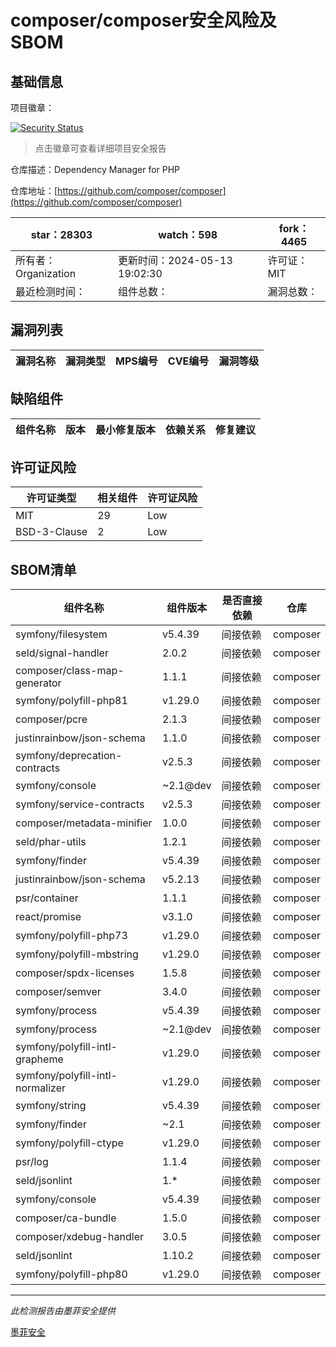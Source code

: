 # composer/composer安全风险及SBOM

## 基础信息

项目徽章：

[![Security Status](https://www.murphysec.com/platform3/v31/badge/1792268837639872512.svg)](https://www.murphysec.com/console/report/1691879488088727552/1792268837639872512)

> 点击徽章可查看详细项目安全报告

仓库描述：Dependency Manager for PHP

仓库地址：[https://github.com/composer/composer](https://github.com/composer/composer)

| star：28303 | watch：598 | fork：4465 |
| ----------- | -------------- | ------------ |
| 所有者：Organization | 更新时间：2024-05-13 19:02:30 | 许可证：MIT |
| 最近检测时间： | 组件总数： | 漏洞总数： |




## 漏洞列表

| 漏洞名称 | 漏洞类型 | MPS编号 | CVE编号 | 漏洞等级 |
| ------- | ------ | ------- | ------ | ----- |





## 缺陷组件

| 组件名称 | 版本 | 最小修复版本 | 依赖关系 | 修复建议 |
| -------- | ---- | ------------ | -------- | -------- |





## 许可证风险

| 许可证类型 | 相关组件 | 许可证风险 |
| ---------- | -------- | ---------- |
|MIT|29|Low|
|BSD-3-Clause|2|Low|




## SBOM清单

| 组件名称 | 组件版本 | 是否直接依赖 | 仓库 |
| -------- | -------- | ------------ | ---- |
|symfony/filesystem|v5.4.39|间接依赖|composer|
|seld/signal-handler|2.0.2|间接依赖|composer|
|composer/class-map-generator|1.1.1|间接依赖|composer|
|symfony/polyfill-php81|v1.29.0|间接依赖|composer|
|composer/pcre|2.1.3|间接依赖|composer|
|justinrainbow/json-schema|1.1.0|间接依赖|composer|
|symfony/deprecation-contracts|v2.5.3|间接依赖|composer|
|symfony/console|~2.1@dev|间接依赖|composer|
|symfony/service-contracts|v2.5.3|间接依赖|composer|
|composer/metadata-minifier|1.0.0|间接依赖|composer|
|seld/phar-utils|1.2.1|间接依赖|composer|
|symfony/finder|v5.4.39|间接依赖|composer|
|justinrainbow/json-schema|v5.2.13|间接依赖|composer|
|psr/container|1.1.1|间接依赖|composer|
|react/promise|v3.1.0|间接依赖|composer|
|symfony/polyfill-php73|v1.29.0|间接依赖|composer|
|symfony/polyfill-mbstring|v1.29.0|间接依赖|composer|
|composer/spdx-licenses|1.5.8|间接依赖|composer|
|composer/semver|3.4.0|间接依赖|composer|
|symfony/process|v5.4.39|间接依赖|composer|
|symfony/process|~2.1@dev|间接依赖|composer|
|symfony/polyfill-intl-grapheme|v1.29.0|间接依赖|composer|
|symfony/polyfill-intl-normalizer|v1.29.0|间接依赖|composer|
|symfony/string|v5.4.39|间接依赖|composer|
|symfony/finder|~2.1|间接依赖|composer|
|symfony/polyfill-ctype|v1.29.0|间接依赖|composer|
|psr/log|1.1.4|间接依赖|composer|
|seld/jsonlint|1.*|间接依赖|composer|
|symfony/console|v5.4.39|间接依赖|composer|
|composer/ca-bundle|1.5.0|间接依赖|composer|
|composer/xdebug-handler|3.0.5|间接依赖|composer|
|seld/jsonlint|1.10.2|间接依赖|composer|
|symfony/polyfill-php80|v1.29.0|间接依赖|composer|


------

*此检测报告由墨菲安全提供*

[墨菲安全](www.murphysec.com)